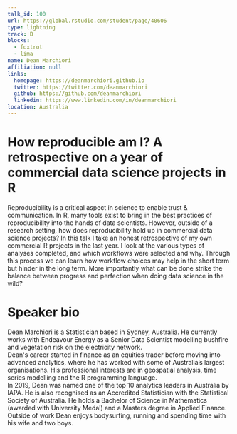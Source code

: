```yaml
---
talk_id: 100
url: https://global.rstudio.com/student/page/40606
type: lightning
track: B
blocks:
  - foxtrot
  - lima
name: Dean Marchiori
affiliation: null
links:
  homepage: https://deanmarchiori.github.io   
  twitter: https://twitter.com/deanmarchiori  
  github: https://github.com/deanmarchiori  
  linkedin: https://www.linkedin.com/in/deanmarchiori
location: Australia
---
```


# How reproducible am I? A retrospective on a year of commercial data science projects in R

Reproducibility is a critical aspect in science to enable trust & communication. In R, many tools exist to bring in the best practices of reproducibility into the hands of data scientists. However, outside of a research setting, how does reproducibility hold up in commercial data science projects? In this talk I take an honest retrospective of my own commercial R projects in the last year. I look at the various types of analyses completed, and which workflows were selected and why. Through this process we can learn how workflow choices may help in the short term but hinder in the long term. More importantly what can be done strike the balance between progress and perfection when doing data science in the wild?

# Speaker bio

Dean Marchiori is a Statistician based in Sydney, Australia. He currently works with Endeavour Energy as a Senior Data Scientist modelling bushfire and vegetation risk on the electricity network.  
Dean's career started in finance as an equities trader before moving into advanced analytics, where he has worked with some of Australia’s largest organisations.  His professional interests are in geospatial analysis, time series modelling and the R programming language.  
In 2019, Dean was named one of the top 10 analytics leaders in Australia by IAPA. He is also recognised as an Accredited Statistician with the Statistical Society of Australia. He holds a Bachelor of Science in Mathematics (awarded with University Medal) and a Masters degree in Applied Finance.    
Outside of work Dean enjoys bodysurfing, running and spending time with his wife and two boys.  

